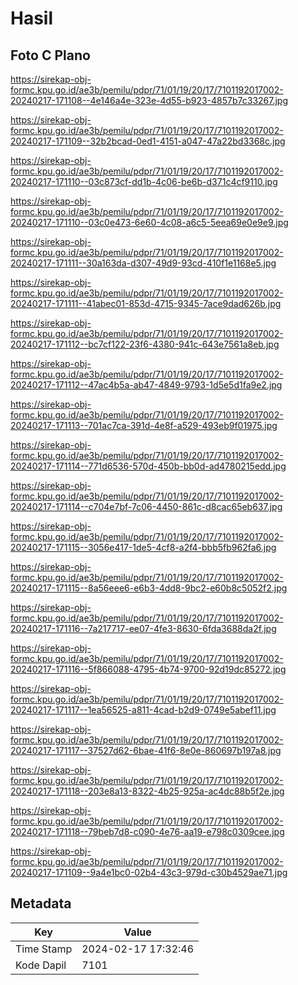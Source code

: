 # Hasil

## Foto C Plano

https://sirekap-obj-formc.kpu.go.id/ae3b/pemilu/pdpr/71/01/19/20/17/7101192017002-20240217-171108--4e146a4e-323e-4d55-b923-4857b7c33267.jpg

https://sirekap-obj-formc.kpu.go.id/ae3b/pemilu/pdpr/71/01/19/20/17/7101192017002-20240217-171109--32b2bcad-0ed1-4151-a047-47a22bd3368c.jpg

https://sirekap-obj-formc.kpu.go.id/ae3b/pemilu/pdpr/71/01/19/20/17/7101192017002-20240217-171110--03c873cf-dd1b-4c06-be6b-d371c4cf9110.jpg

https://sirekap-obj-formc.kpu.go.id/ae3b/pemilu/pdpr/71/01/19/20/17/7101192017002-20240217-171110--03c0e473-6e60-4c08-a6c5-5eea69e0e9e9.jpg

https://sirekap-obj-formc.kpu.go.id/ae3b/pemilu/pdpr/71/01/19/20/17/7101192017002-20240217-171111--30a163da-d307-49d9-93cd-410f1e1168e5.jpg

https://sirekap-obj-formc.kpu.go.id/ae3b/pemilu/pdpr/71/01/19/20/17/7101192017002-20240217-171111--41abec01-853d-4715-9345-7ace9dad626b.jpg

https://sirekap-obj-formc.kpu.go.id/ae3b/pemilu/pdpr/71/01/19/20/17/7101192017002-20240217-171112--bc7cf122-23f6-4380-941c-643e7561a8eb.jpg

https://sirekap-obj-formc.kpu.go.id/ae3b/pemilu/pdpr/71/01/19/20/17/7101192017002-20240217-171112--47ac4b5a-ab47-4849-9793-1d5e5d1fa9e2.jpg

https://sirekap-obj-formc.kpu.go.id/ae3b/pemilu/pdpr/71/01/19/20/17/7101192017002-20240217-171113--701ac7ca-391d-4e8f-a529-493eb9f01975.jpg

https://sirekap-obj-formc.kpu.go.id/ae3b/pemilu/pdpr/71/01/19/20/17/7101192017002-20240217-171114--771d6536-570d-450b-bb0d-ad4780215edd.jpg

https://sirekap-obj-formc.kpu.go.id/ae3b/pemilu/pdpr/71/01/19/20/17/7101192017002-20240217-171114--c704e7bf-7c06-4450-861c-d8cac65eb637.jpg

https://sirekap-obj-formc.kpu.go.id/ae3b/pemilu/pdpr/71/01/19/20/17/7101192017002-20240217-171115--3056e417-1de5-4cf8-a2f4-bbb5fb962fa6.jpg

https://sirekap-obj-formc.kpu.go.id/ae3b/pemilu/pdpr/71/01/19/20/17/7101192017002-20240217-171115--8a56eee6-e6b3-4dd8-9bc2-e60b8c5052f2.jpg

https://sirekap-obj-formc.kpu.go.id/ae3b/pemilu/pdpr/71/01/19/20/17/7101192017002-20240217-171116--7a217717-ee07-4fe3-8630-6fda3688da2f.jpg

https://sirekap-obj-formc.kpu.go.id/ae3b/pemilu/pdpr/71/01/19/20/17/7101192017002-20240217-171116--5f866088-4795-4b74-9700-92d19dc85272.jpg

https://sirekap-obj-formc.kpu.go.id/ae3b/pemilu/pdpr/71/01/19/20/17/7101192017002-20240217-171117--1ea56525-a811-4cad-b2d9-0749e5abef11.jpg

https://sirekap-obj-formc.kpu.go.id/ae3b/pemilu/pdpr/71/01/19/20/17/7101192017002-20240217-171117--37527d62-6bae-41f6-8e0e-860697b197a8.jpg

https://sirekap-obj-formc.kpu.go.id/ae3b/pemilu/pdpr/71/01/19/20/17/7101192017002-20240217-171118--203e8a13-8322-4b25-925a-ac4dc88b5f2e.jpg

https://sirekap-obj-formc.kpu.go.id/ae3b/pemilu/pdpr/71/01/19/20/17/7101192017002-20240217-171118--79beb7d8-c090-4e76-aa19-e798c0309cee.jpg

https://sirekap-obj-formc.kpu.go.id/ae3b/pemilu/pdpr/71/01/19/20/17/7101192017002-20240217-171109--9a4e1bc0-02b4-43c3-979d-c30b4529ae71.jpg


## Metadata

| Key        | Value               |
| ---------- | ------------------- |
| Time Stamp | 2024-02-17 17:32:46 |
| Kode Dapil | 7101                |



